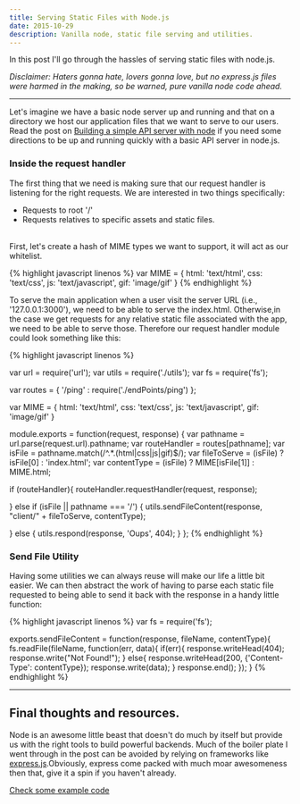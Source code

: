 ```yaml
---
title: Serving Static Files with Node.js
date: 2015-10-29
description: Vanilla node, static file serving and utilities.
---
```


In this post I'll go through the hassles of serving static files with node.js.

*Disclaimer: Haters gonna hate, lovers gonna love, but no express.js files were harmed in the making, so be warned, pure vanilla node code ahead.*

***

Let's imagine we have a basic node server up and running and that on a directory we host our application files that we want to serve to our users. Read the post on [Building a simple API server with node](http://nick.balestra.ch/2015/build-a-simple-api-server-with-node/) if you need some directions to be up and running quickly with a basic API server in node.js.

### Inside the request handler
The first thing that we need is making sure that our request handler is listening for the right requests. We are interested in two things specifically:

- Requests to root '/'
- Requests relatives to specific assets and static files.
<br><br>

First, let's create a hash of MIME types we want to support, it will act as our whitelist.

{% highlight javascript linenos %}
var MIME = {
  html: 'text/html',
  css: 'text/css',
  js: 'text/javascript',
  gif: 'image/gif'
}
{% endhighlight %}

To serve the main application when a user visit the server URL  (i.e., '127.0.0.1:3000'), we need to be able to serve the index.html. Otherwise,in the case we get requests for any relative static file associated with the app, we need to be able to serve those.
Therefore our request handler module could look something like this:

{% highlight javascript linenos %}

var url = require('url');
var utils = require('./utils');
var fs = require('fs');

var routes = {
  '/ping' : require('./endPoints/ping')
};

var MIME = {
  html: 'text/html',
  css: 'text/css',
  js: 'text/javascript',
  gif: 'image/gif'
}


module.exports = function(request, response) {
  var pathname = url.parse(request.url).pathname;
  var routeHandler = routes[pathname];
  var isFile = pathname.match(/^.*\.(html|css|js|gif)$/);
  var fileToServe = (isFile) ? isFile[0] : 'index.html';
  var contentType = (isFile) ? MIME[isFile[1]] : MIME.html;

  if (routeHandler){
    routeHandler.requestHandler(request, response);

  } else if (isFile || pathname === '/') {
    utils.sendFileContent(response, "client/" + fileToServe, contentType);

  } else {
    utils.respond(response, 'Oups', 404);
  }
};
{% endhighlight %}

### Send File Utility

Having some utilities we can always reuse will make our life a little bit easier. We can then abstract the work of having to parse each static file requested to being able to send it back with the response in a handy little function:



{% highlight javascript linenos %}
var fs = require('fs');

exports.sendFileContent = function(response, fileName, contentType){
  fs.readFile(fileName, function(err, data){
    if(err){
      response.writeHead(404);
      response.write("Not Found!");
    }
    else{
      response.writeHead(200, {'Content-Type': contentType});
      response.write(data);
    }
    response.end();
  });
}
{% endhighlight %}

***

## Final thoughts and resources.

Node is an awesome little beast that doesn't do much by itself but provide us with the right tools to build powerful backends. Much of the boiler plate I went through in the post can be avoided by relying on frameworks like [express.js](http://expressjs.com).Obviously, express come packed with much moar awesomeness then that, give it a spin if you haven't already.

[Check some example code](https://github.com/nickbalestra/chatterbox-server/tree/master/server)
